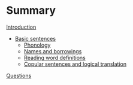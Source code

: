 # Summary


<!-- no list = no number -->
[Introduction](part-0/intro.md)
<!-- Add other part 0.X chapters here -->

- [Basic sentences]() <!-- No path = greyed-out chapter -->
  - [Phonology](part-1/phonology.md)
  - [Names and borrowings](part-1/names-and-borrowings.md)
  - [Reading word definitions](part-1/reading-word-definitions.md)
  - [Copular sentences and logical translation](part-1/copular-sentences-and-logical-translation.md)

[Questions](questions.md) 